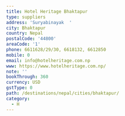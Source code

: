 ```yaml
---
title: Hotel Heritage Bhaktapur
type: suppliers
address: 'Suryabinayak  '
city: Bhaktapur
country: Nepal
postalCode: '44800'
areaCode: '1'
phone: 6611628/29/30, 6618132, 6612850
mobile: 0
email: info@hotelheritage.com.np
www: https://www.hotelheritage.com.np/
note: ''
bookThrough: 360
currency: USD
gstType: 0
path: /destinations/nepal/cities/bhaktapur/
category:
  - H
---
```


